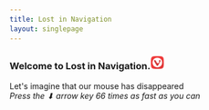 ```yaml
---
title: Lost in Navigation
layout: singlepage
---
```

### Welcome to Lost in Navigation.<img style="height: 1.5rem;" src="/img/viv_icon.png" />
<p style="height: 100vh">
Let's imagine that our mouse has disappeared<br/>
<em>Press the ⬇ arrow key 66 times as fast as you can</em>
</p>

{% comment %}
  Turn on F7 shortcut before
  Disable spatial and caret navigation

  Get someone from the crowd to volunteer (live navigation and )
{% endcomment%}

The first thing we'd do is probably using the keyboard keys.

{% comment %}
  I'd like to talk a bit about how we navigate through websites.
  If I where to navigate through this website I'd use a mouse to point/scroll/click.
  We are all different though, and there are some reasons for us not always being able to or having access to a mouse.
{% endcomment %}

But.

Notice.

How.

This.

Can.

Get.

Out.

Of.



<p style="height: 100vh">
  Hand.
</p>



<p style="height: 50vh">
  We could add something like alt to our arrow functions....
  <br/>
  <i>4 times [Alt] + ⬇ key (3 sec in between)</i>
</p>
<p style="height: 100vh">
  To make us jump a page down each time.
</p>

but

that

is

annoying

when

text

gets

cut

off

and

you

can't

read

it

gradually

so

it

gets

confusing

Did you notice how the words are cut off a bit at the top or bottom?

_One more [Alt] + ⬇ key_

<div style="height: 70vh"></div>
## Caret navigation/browsing
<p>
  So have you heard of caret browsing?
</p>


_Not in Chromium browsers at the moment. Edge are moving to Chromium. In the mean time we can go find <a tabindex="-1" href="https://chrome.google.com/webstore/detail/caret-browsing/fklpgenihifpccgiifchnihilipmbffg?hl=en">Caret browsing extension</a>. Press F7 when done getting it_

_Make sure to disable <a tabindex="-1" href="vivaldi://settings">keyboard shortcuts</a> that may collide with this function_

_Note: You will jump back to the top and have to use caret navigation to get back here and then keep going. Caret browsing will also work better if you position it after the first character before pressing down_

<div style="height: 70vh"></div>

<p style="height: 100vh"> Now I can</p>
<p style="height: 20vh"> skip</p>
<p style="height: 20vh"> the</p>
<p style="height: 20vh"> space between</p>

<p style="height: 20vh"> And you can highlight!</p>

_Try highlighting some text with shift + arrow buttons before carrying on_

<div style="height: 30vh"></div>

{% comment %}
  Because I'm using vertical height
{% endcomment %}


It's not perfect though... 

How am I supposed to type in this input?

{% comment %}
  In Firefox you can use the caret browsing to navigate to an input... but you can't get back out of said input again (stuck jumping only between inputs)
{% endcomment %}

<input style="font-size: 5rem"/>

<div style="height: 20vh"></div>

_Try getting to the X first using ➡️ key 20 times and the the ⬇️ arrow keys as far as you can_

<div class="grid grid-white" style="display: grid; grid-template-columns: auto auto;">
  <p style="font-size: 4rem">
    And if I have two columns. How are you going to jump to the next column?  You know you're going to have to go through this whole column before you can go to the next one. You're going to have to use the ⬇️ arrow key to get to the bottom and then the ➡️ arrow key to get to the next column.</p>
  <p>Get to the X here in the second column. This X! </p>
</div>


It will then pop back to here finally!


<p>
  Then I can make it disappear
</p>

_Move caret all the way to left and press ⬇️ once with caret browsing on to make it disappear_

<br/><br/><br/>


It sometimes acts weird when there are a lot of spaces
<div style="height: 30vh"></div>

## Linear navigation

At least we know how to fix not being able to type in the input issue. We can go to the input element right away. Simply using linear navigation.

_Press TAB once_


_Note that it will jump to the first input field first though because the caret navigation isn't native yet._


<input />

Tabbing between inputs is nice especially for forms...

But most browsers have links sometimes there are links in the way

{% comment %}
  Is this broken
{% endcomment %}
<nav>
<a href="/rachel#">Some fun link</a>
<a href="/rachel#">Some fun link</a>
<a href="/rachel#">Some fun link</a>
<a href="/rachel#">Some fun link</a>
<a href="/rachel#">Some fun link</a>
<a href="/rachel#">Some fun link</a>
<a href="/rachel#">Some fun link</a>
<a href="/rachel#">Some fun link</a>
</nav>




Let's have a look at the Vivaldi settings to see whether we can enable a different sort of cycling.
There is a possibility to go through only the forms...
That would be nice

1. Go to Vivaldi settings and Under the "Webpage" group.
<a href="vivaldi://settings">vivaldi://settings</a>

2. Go to Webpages category or search for Webpage Focus

3. Choose Focus Forms Only (which is on by default in Vivaldi)



## Access key


```python
<input accesskey="a" value="what" />
```

_Press CMD + E on Mac or F2 on Windows and type access keys in Vivaldi_

<input accesskey="a" value="what" />
<input accesskey="b" value="what" />
<input accesskey="c" value="what" />
<input accesskey="d" value="what" />

_Press ESC and then alt + ⬇️ to read a bit about access keys_

_Then use access key to CTRL + ALT + 5 to go to spatial navigation section_

<p style="font-size: 2rem">
  An access key allows you to immediately jump to a specific part of a web page via keyboard. 
  <br/>
  Introduced in 1999 (near-universal browser support).
  <br/>
  Summer of 2002, a Canadian Web Accessibility consultancy, did an informal survey.<br/>
  
  For users where point and click is not an option for them. <br/>
  Found that most key stroke combinations did present a conflict for one or more of these technologies.<br/>
  Recommended to avoid using accesskeys altogether.<br/>
  <br/>
  In XHTML 2, the HTML Working Group of the World Wide Web Consortium deprecated the accesskey attribute in favor of the XHTML Role Access Module. <br/>
  However, XHTML 2 has been retired in favor of HTML5, which (as of August 2009) continues to permit accesskeys.
  
  In 2004, a standard emerged using numbers. These include, for example, 1 to go to the homepage, 4 for search, 9 for contact, and others.<br/>
  Rarely implemented today.<br/>
  <br/>
  Ten years later, 2014, they tried again: This is what we have<br/>
</p>



<table>
  <thead>
    <tr>
    <th scope="col" class="col-1">Access Key</th>
    <th scope="col" class="col-2"><a href="#scope">Scope</a></th>
    <th scope="col" class="col-3"><a href="#locations">Location</a></th>
    <th scope="col" class="col-4"><a href="#window">Window/Tab</a></th>
    </tr>
  </thead>
  <tbody>
    <tr><th scope="row">0 (zero)</th><td><a href="#page-scope">Page</a></td><td><a href="#help">Help</a></td><td><a href="#new-window">New Window</a></td></tr>
    <tr><th scope="row">1 (one)</th><td><a href="#site-scope">Site</a></td><td><a href="#home">Home</a></td><td></td></tr>
    <tr><th scope="row">2 (two)</th><td><a href="#site-scope">Site</a></td><td><a href="#signup">Sign-up / Create Account</a></td><td></td></tr>
    <tr><th scope="row">3 (three)</th><td><a href="#site-scope">Site</a></td><td><a href="#sitemap">Site Map</a></td><td></td></tr>
    <tr><th scope="row">4 (four)</th><td><a href="#page-scope">Page</a></td><td><a href="#search">Search</a></td><td></td></tr>
    <tr><th scope="row">5 (five)</th><td><a href="#page-scope">Page</a></td><td><a href="#license">License</a></td><td></td></tr>
    <tr><th scope="row">6 (six)</th><td><a href="#page-scope">Page</a></td><td><a href="#copyright">Copyright</a></td><td></td></tr>
    <tr><th scope="row">7 (seven)</th><td><a href="#site-scope">Site</a></td><td><a href="#privacy">Privacy Policy</a></td><td></td></tr>
    <tr><th scope="row">8 (eight)</th><td><a href="#site-scope">Site</a></td><td><a href="#terms">Terms &amp; Conditions</a></td><td></td></tr>
  <tr><th scope="row">9 (nine)</th><td><a href="#site-scope">Site</a></td><td><a href="#contact">Contact Form and/or Details</a></td><td></td></tr>
  </tbody>
</table>

<table>
  <thead>
    <tr>
    <th scope="col" class="col-1">Access Key</th>
    <th scope="col" class="col-2"><a href="#scope">Scope</a></th>
    <th scope="col" class="col-3"><a href="#locations">Location</a></th>
    <th scope="col" class="col-4"><a href="#window">Window/Tab</a></th>
    </tr>
  </thead>
  <tbody>
    <tr><th scope="row">k (K)</th><td><a href="#site-scope">Site</a></td><td><a href="#accesskeys">Access <u>K</u>eys</a></td><td><a href="#new-window">New Window</a></td></tr>
    <tr><th scope="row">p (P)</th><td><a href="#page-scope">Page</a></td><td><a href="#previous"><u>P</u>revious Article</a></td><td></td></tr>
    <tr><th scope="row">n (N)</th><td><a href="#page-scope">Page</a></td><td><a href="#next"><u>N</u>ext Article</a></td><td></td></tr>
    <tr><th scope="row">t (T)</th><td><a href="#page-scope">Page</a></td><td><a href="#top">Back to <u>T</u>op</a></td><td></td></tr>
    <tr><th scope="row">i (I)</th><td><a href="#site-scope">Site</a></td><td><a href="#login">Log<u>i</u>n</a></td><td></td></tr>
    <tr><th scope="row">o (O)</th><td><a href="#site-scope">Site</a></td><td><a href="#logout">Log<u>o</u>ut</a></td><td></td></tr>
    <tr><th scope="row">b (B)</th><td><a href="#site-scope">Site</a></td><td><a href="#blog"><u>B</u>log / News</a></td><td></td></tr>
    <tr><th scope="row">f (F)</th><td><a href="#site-scope">Site</a></td><td><a href="#feed">Syndication <u>F</u>eed: RSS/Atom</a></td><td><a href="#new-window">New Window</a></td></tr>
    <tr><th scope="row">s (S)</th><td><a href="#site-scope">Site</a></td><td><a href="#social"><u>S</u>ocial Media Sites / Networks</a></td><td></td></tr>
    <tr><th scope="row">v (V)</th><td><a href="#page-scope">Page</a></td><td><a href="#validate"><u>V</u>alidate</a></td><td><a href="#new-window">New Window</a></td></tr>
  </tbody>
</table>


<h2 id="spatial">
  <a href="#spatial" accesskey="5">Spatial navigation</a>
</h2>
Have you heard of spatial navigation?

<p style="height: 100vh">
Seen in old phones with out a touchscreen and TVs when browsing<br/>
<br/>
  The ability to move around the page directionally (up/down/right/left) is called spatial navigation.<br/>
  <em>Press alt + ⬇️ key</em>
</p>

_Try both Blink/Chromium spatial navigation and Vivaldi spatial navigation in Vivaldi._

1. Open settings <a href="vivaldi://settings">vivaldi://settings</a>

2. Search for "Spatial Navigation" or go to the Webpages category

3. We'll need to open the site in a different tab because we need a new renderer.


<p style="font-size: 2rem">
  The main difference between the two currently is that Blink's spatial navigation only uses the arrow keys and doesn't have its own focus border style (uses the always pages' focus style)<br/>
  <br/>
  This has the effect that you'll end up in trouble when using it to navigate inputs (will jump out of inputs), breaks the alt + arrow scroll functionality and can be hard to see because it's constantly changing.<br/>
  <br/>
  Vivaldi spatial navigation uses it's own focus color and uses Shift + arrow keys.<br/>
  <br/>
  The new <a href="https://drafts.csswg.org/css-nav-1/">spec for Spatial Navigation</a> does allow the User Agent (Vivaldi in this case) to use other keys like shift + arrow keys for spatial navigation (see example #4 in the spec draft)<br/>
  <br/>
  The focus style issue is however not aknowledged at the moment. The user agent vs the author of the webpage. We're currently working to try to get that in the spec too.<br/>
</p>


_Once you get here you can try to navigate to the X here below using spatial navigation_


<div class="grid" style="display: grid; grid-template-columns: auto auto auto;">
  <a href="what">what is this</a>
  <a href="what">what is this</a>
  <a href="what">what is this</a>
  <a href="what">what is this</a>
  <a href="what">what is this</a>
  <a href="what">what is this</a>
  <a href="what">what is this</a>
  <a href="what">what is this</a>
  <a href="what">Get to the X</a>
  <a href="what">what is this</a>
  <a href="what">what is this</a>
  <a href="what">what is this</a>
  <a href="what">what is this</a>
  <a href="what">what is this</a>
</div>
<div></div>

_ALT + ⬇️ key when you're done_
<div style="height: 30vh"></div>
## Final words...
<p style="font-size: 2rem">
  All browsers are going to handle a little bit differently.<br/>
  It would be smart to check out some of the features it has and customize to your needs.<br/>
  <br/>
  So if we take Vivaldi for example it has<br/>
</p>

1. Customizable keyboard shortcuts and single key shortcuts (in <a style="font-size:2rem" href="vivaldi://settings"> Settings</a> -> Keyboard category)

2. Mouse Gestures (in <a style="font-size:2rem" href="vivaldi://settings">Settings</a> -> Mouse category) to name a few.

<div style="height: 30vh"></div>
<p style="height: 100vh">
  We will all get lost.<br/>
  <br/>
  But we'll find our way back.<br/>
  <br/>
  <em>ALT + ⬇️ key one more time</em>
</p>

Thank you <img style="height: 3rem;" src="/img/viv_icon.png" />


{% comment %}

## Skip nav (extra content)

Creating "Skip Navigation" Links
The idea is simple enough: provide a link at the top of the page which jumps the user down to an anchor or target at the beginning of the main content. For the most part, it really is this easy, though there is more than one way to accomplish the goal. Some techniques are better than others. The techniques discussed here are:

Providing visible links at the top of the page
Providing visible links elsewhere on the page
Making the link invisible
Making the link invisible until it receives keyboard focus


This is your main content


Some implement

https://webaim.org/techniques/skipnav/


In which they move all the way to the main content

You can make an element that only appears when 
```html
<a href="#maincontent">Skip to main content</a> 
<main id="#maincontent"/>
```

<nav>
<a href="#maincontent">Skip to main content</a> 
<a href="/rachel#">Some fun link</a>
<a href="/rachel#">Some fun link</a>
<a href="/rachel#">Some fun link</a>
<a href="/rachel#">Some fun link</a>
<a href="/rachel#">Some fun link</a>
<a href="/rachel#">Some fun link</a>
<a href="/rachel#">Some fun link</a>
<a href="/rachel#">Some fun link</a>
</nav>
<p style="">
This is your main content
<main id="#maincontent"/>



{% endcomment %}




